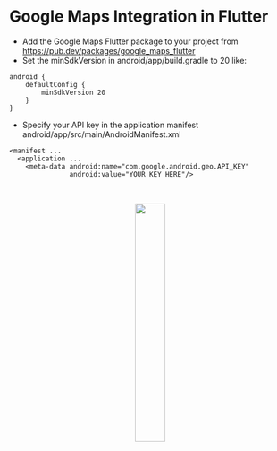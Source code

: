 # Google Maps Integration in Flutter
- Add the Google Maps Flutter package to your project from https://pub.dev/packages/google_maps_flutter
- Set the minSdkVersion in android/app/build.gradle to 20 like: 
```
android {
    defaultConfig {
        minSdkVersion 20
    }
}
```
- Specify your API key in the application manifest android/app/src/main/AndroidManifest.xml
```
<manifest ...
  <application ...
    <meta-data android:name="com.google.android.geo.API_KEY"
               android:value="YOUR KEY HERE"/>
```
</br>
<p align="center" width="100%">
    <img width="33%" src="https://user-images.githubusercontent.com/59369881/214812762-7d53a561-e281-4af8-8d4d-46ffa73b00d2.png">
</p>

